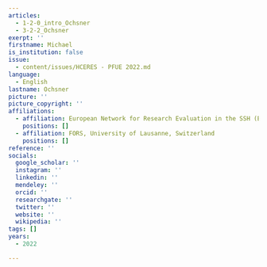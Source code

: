 ```yaml
---
articles:
  - 1-2-0_intro_Ochsner
  - 3-2-2_Ochsner
exerpt: ''
firstname: Michael
is_institution: false
issue:
  - content/issues/HCERES - PFUE 2022.md
language:
  - English
lastname: Ochsner
picture: ''
picture_copyright: ''
affiliations:
  - affiliation: European Network for Research Evaluation in the SSH (ENRESSH)
    positions: []
  - affiliation: FORS, University of Lausanne, Switzerland
    positions: []
reference: ''
socials:
  google_scholar: ''
  instagram: ''
  linkedin: ''
  mendeley: ''
  orcid: ''
  researchgate: ''
  twitter: ''
  website: ''
  wikipedia: ''
tags: []
years:
  - 2022

---
```

